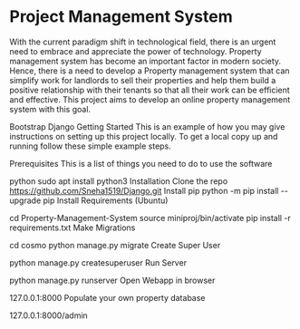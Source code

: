 # Project Management System

With the current paradigm shift in technological field, there is an urgent need to embrace and appreciate the power of technology. Property management system has become an important factor in modern society. Hence, there is a need to develop a Property management system that can simplify work for landlords to sell their properties and help them build a positive relationship with their tenants so that all their work can be efficient and effective. This project aims to develop an online property management system with this goal.

Bootstrap
Django
Getting Started
This is an example of how you may give instructions on setting up this project locally. To get a local copy up and running follow these simple example steps.

Prerequisites
This is a list of things you need to do to use the software

python
sudo apt install python3
Installation
Clone the repo
https://github.com/Sneha1519/Django.git
Install pip
python -m pip install --upgrade pip
Install Requirements (Ubuntu)

cd Property-Management-System
source miniproj/bin/activate
pip install -r requirements.txt
Make Migrations

cd cosmo
python manage.py migrate
Create Super User

python manage.py createsuperuser
Run Server

python manage.py runserver
Open Webapp in browser

127.0.0.1:8000
Populate your own property database

127.0.0.1:8000/admin
